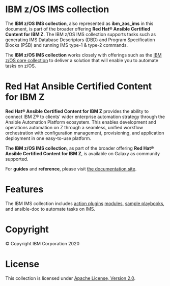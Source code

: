 IBM z/OS IMS collection
========================

The **IBM z/OS IMS collection**, also represented as **ibm\_zos\_ims**
in this document, is part of the broader offering **Red Hat® Ansible
Certified Content for IBM Z**. The IBM z/OS IMS collection supports tasks
such as generating IMS Database Descriptors (DBD) and Program 
Specification Blocks (PSB) and running IMS type-1 & type-2 commands.  

The **IBM z/OS IMS collection** works closely with offerings such as the 
[IBM z/OS core collection](https://github.com/ansible-collections/ibm_zos_core) 
to deliver a solution that will enable you to automate tasks on z/OS.

Red Hat Ansible Certified Content for IBM Z
===========================================

**Red Hat® Ansible Certified Content for IBM Z** provides the ability to
connect IBM Z® to clients\' wider enterprise automation strategy through
the Ansible Automation Platform ecosystem. This enables development and
operations automation on Z through a seamless, unified workflow
orchestration with configuration management, provisioning, and
application deployment in one easy-to-use platform.

**The IBM z/OS IMS collection**, as part of the broader offering
**Red Hat® Ansible Certified Content for IBM Z**, is available on Galaxy as 
community supported.

For **guides** and **reference**, please visit [the documentation
site](https://ansible-collections.github.io/ibm_zos_ims/).

Features
========

The IBM IMS collection includes
[action plugins](https://github.com/ansible-collections/ibm_zos_ims/tree/master/plugins/action/)
[modules](https://github.com/ansible-collections/ibm_zos_ims/tree/master/plugins/modules/),
[sample playbooks](https://github.com/ansible-collections/ibm_zos_ims/tree/master/playbooks/),
and ansible-doc to automate tasks on IMS.

Copyright
=========

© Copyright IBM Corporation 2020

License
=======

This collection is licensed under [Apache License, Version 2.0](https://opensource.org/licenses/Apache-2.0).


